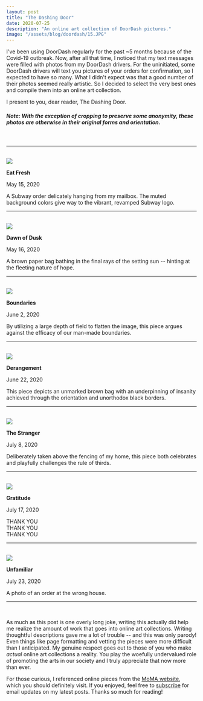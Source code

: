 ```yaml
---
layout: post
title: "The Dashing Door"
date: 2020-07-25
description: "An online art collection of DoorDash pictures."
image: "/assets/blog/doordash/15.JPG"
---
```

I've been using DoorDash regularly for the past \~5 months because of the Covid-19 outbreak. Now, after all that time, I noticed that my text messages were filled with photos from my DoorDash drivers. For the uninitiated, some DoorDash drivers will text you pictures of your orders for confirmation, so I expected to have so many. What I didn't expect was that a good number of their photos seemed really artistic. So I decided to select the very best ones and compile them into an online art collection. 

I present to you, dear reader, The Dashing Door.


##### *Note: With the exception of cropping to preserve some anonymity, these photos are otherwise in their original forms and orientation.*

<br>
<hr>
<br>

<div class="small-plot-div">
	<img src="/assets/blog/doordash/4.JPG" class="img-fluid small-plot">
</div>

<p style="margin-bottom:0px;"><b>Eat Fresh</b></p>
<p style="font-size:1.0em;">May 15, 2020</p>

A Subway order delicately hanging from my mailbox. The muted background colors give way to the vibrant, revamped Subway logo.

<hr>
<br>

<div class="small-plot-div">
	<img src="/assets/blog/doordash/5.JPG" class="img-fluid small-plot">
</div>

<p style="margin-bottom:0px;"><b>Dawn of Dusk</b></p>
<p style="font-size:1.0em;">May 16, 2020</p>

A brown paper bag bathing in the final rays of the setting sun \-\- hinting at the fleeting nature of hope.

<hr>
<br>

<div class="small-plot-div">
	<img src="/assets/blog/doordash/8.JPG" class="img-fluid small-plot">
</div>

<p style="margin-bottom:0px;"><b>Boundaries</b></p>
<p style="font-size:1.0em;">June 2, 2020</p>

By utilizing a large depth of field to flatten the image, this piece argues against the efficacy of our man-made boundaries.

<hr>
<br>

<div class="small-plot-div">
	<img src ="/assets/blog/doordash/11.JPG" class="img-fluid small-plot">
</div>

<p style="margin-bottom:0px;"><b>Derangement</b></p>
<p style="font-size:1.0em;">June 22, 2020</p>

This piece depicts an unmarked brown bag with an underpinning of insanity achieved through the orientation and unorthodox black borders. 

<hr>
<br>

<div class="small-plot-div">
	<img src="/assets/blog/doordash/12.JPG" class="img-fluid small-plot">
</div>

<p style="margin-bottom:0px;"><b>The Stranger</b></p>
<p style="font-size:1.0em;">July 8, 2020</p>

Deliberately taken above the fencing of my home, this piece both celebrates and playfully challenges the rule of thirds.

<hr>
<br>

<div class="small-plot-div">
	<img src="/assets/blog/doordash/15.JPG" class="img-fluid small-plot">
</div>

<p style="margin-bottom:0px;"><b>Gratitude</b></p>
<p style="font-size:1.0em;">July 17, 2020</p>

THANK YOU<br>
THANK YOU<br>
THANK YOU

<hr>
<br>

<div class="small-plot-div">
	<img src="/assets/blog/doordash/17.JPG" class="img-fluid small-plot">
</div>

<p style="margin-bottom:0px;"><b>Unfamiliar</b></p>
<p style="font-size:1.0em;">July 23, 2020</p>

A photo of an order at the wrong house. 

<hr>
<br>

As much as this post is one overly long joke, writing this actually did help me realize the amount of work that goes into online art collections. Writing thoughtful descriptions gave me a lot of trouble \-\- and this was only parody! Even things like page formatting and vetting the pieces were more difficult than I anticipated. My genuine respect goes out to those of you who make *actual* online art collections a reality. You play the woefully undervalued role of promoting the arts in our society and I truly appreciate that now more than ever. 

For those curious, I referenced online pieces from the [MoMA website](https://www.moma.org/), which you should definitely visit. If you enjoyed, feel free to [subscribe](https://tinyletter.com/bhernandev) for email updates on my latest posts. Thanks so much for reading!

